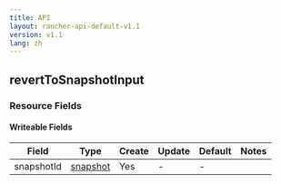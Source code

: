 ```yaml
---
title: API
layout: rancher-api-default-v1.1
version: v1.1
lang: zh
---
```


## revertToSnapshotInput



### Resource Fields

#### Writeable Fields

Field | Type | Create | Update | Default | Notes
---|---|---|---|---|---
snapshotId | [snapshot]({{site.baseurl}}/rancher/{{page.version}}/{{page.lang}}/api/api-resources/snapshot/) | Yes | - | - | 



<br>
